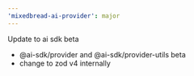 ```yaml
---
'mixedbread-ai-provider': major
---
```


Update to ai sdk beta

- @ai-sdk/provider and @ai-sdk/provider-utils beta
- change to zod v4 internally
